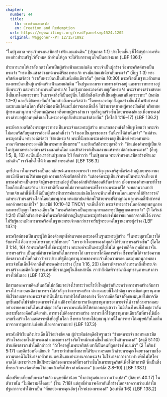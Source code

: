 ```yaml
---
chapter:
  number: 44
  title:
    th: ทรงสร้างและทรงไถ่
    en: Creation and Redemption
  url: https://egwwritings.org/read?panels=p1524.1202
  original: Waggoner--PT 12/15/1892
---
```


“ในปฐมกาล พระเจ้าทรงเนรมิตสร้างฟ้าและแผ่นดิน” (ปฐมกาล 1:1) ประโยคสั้นๆ นี้ได้สรุปความจริงของข่าวประเสริฐไว้ทั้งหมด ถ้าอ่านให้ถูก จะได้รับการหนุนใจเป็นอย่างมาก {LBF 136.1}

ประการแรกให้เราสังเกตว่าใครเป็นผู้สร้างฟ้าและแผ่นดิน พระเจ้าเป็นผู้สร้าง ซึ่งพระคริสต์ทรงเป็นพระเจ้า “ทรงเป็นแสงสว่างแห่งพระสิริของพระเจ้า ทรงมีแก่นแท้เดียวกับพระเจ้า” (ฮีบรู 1:3) พระคริสต์เองตรัสว่า “เรากับพระบิดาเป็นอันหนึ่งอันเดียวกัน” (ยอห์น 10:30) พระคริสต์ในฐานะตัวแทนของพระบิดาเป็นผู้เนรมิตสร้างฟ้าและแผ่นดิน “ในปฐมกาลพระวาทะทรงดำรงอยู่ และพระวาทะทรงอยู่กับพระเจ้า และพระวาทะทรงเป็นพระเจ้า ในปฐมกาลพระองค์ทรงอยู่กับพระเจ้า พระเจ้าทรงสร้างสรรพสิ่งขึ้นมาโดยพระวาทะ ในบรรดาสิ่งที่เป็นอยู่นั้น ไม่มีสักสิ่งเดียวที่เป็นอยู่นอกเหนือพระวาทะ” (ยอห์น 1:1–3) และยังมีข้อพระคัมภีร์อื่นกล่าวถึงพระคริสต์ว่า “โดยพระองค์ทุกสิ่งถูกสร้างขึ้นทั้งในฟ้าสวรรค์และบนแผ่นดินโลก ทั้งสิ่งที่มองเห็นได้และไม่อาจมองเห็นได้ ไม่ว่าบรรดาเทพผู้ครองบัลลังก์ หรือเทพผู้ทรงเดชานุภาพ หรือเทพผู้ครอง หรือเทพผู้ทรงอำนาจ ทุกสิ่งถูกสร้างขึ้นโดยพระองค์และเพื่อพระองค์ ทรงดำรงอยู่ก่อนทุกสิ่งและในพระองค์ทุกสิ่งประสานเข้าด้วยกัน” (โคโลสี 1:16–17) {LBF 136.2}

พระบิดาเองตรัสถึงพระบุตรว่าทรงเป็นพระเจ้าและพระผู้สร้าง บทแรกของหนังสือฮีบรูเขียนว่า พระเจ้าไม่เคยตรัสกับทูตสวรรค์องค์ใดองค์หนึ่งว่า “เจ้าเองเป็นบุตรของเรา วันนี้เราให้กำเนิดเจ้า” “แต่ส่วนพระบุตรนั้น พระองค์ตรัสว่า ‘ข้าแต่พระเจ้า พระที่นั่งของพระองค์ดำรงอยู่เป็นนิตย์ พระคทาแห่งอาณาจักรของพระองค์ก็เป็นพระคทาเที่ยงธรรม’” และยังตรัสถึงพระบุตรอีกว่า “ข้าแต่องค์พระผู้เป็นเจ้า ในปฐมกาลพระองค์ทรงสร้างแผ่นดินโลก และฟ้าสวรรค์เป็นผลงานแห่งพระหัตถ์ของพระองค์” (ฮีบรู 1:5, 8, 10) ฉะนั้นเมื่อเราอ่านปฐมกาล 1:1 ที่กล่าวว่า “ในปฐมกาล พระเจ้าทรงเนรมิตสร้างฟ้าและแผ่นดิน” เราจึงมั่นใจได้ว่าหมายถึงพระคริสต์ {LBF 136.3}

ฤทธิ์อำนาจในการสร้างเป็นเอกลักษณ์เฉพาะของพระเจ้า พระวิญญาณบริสุทธิ์ตรัสผ่านผู้เผยพระวจนะเยเรมีย์ถึงความไร้ค่าของรูปเคารพแล้วจึงตรัสต่อไปว่า “แต่องค์พระผู้เป็นเจ้าทรงเป็นพระเจ้าเที่ยงแท้ พระองค์ทรงเป็นพระเจ้าผู้ทรงพระชนม์อยู่ เป็นองค์กษัตริย์ตลอดนิรันดร์กาล เมื่อพระองค์ทรงพระพิโรธ โลกก็สะเทือนสะท้าน ประชาชาติทั้งหลายไม่อาจทนต่อพระพิโรธของพระองค์ได้ จงบอกพวกเขาว่า ‘เทพเจ้าเหล่านี้ซึ่งไม่ได้เป็นผู้สร้างฟ้าสวรรค์และแผ่นดินโลกจะพินาศไปจากโลกและจากใต้ฟ้าสวรรค์’ แต่พระเจ้าทรงสร้างโลกโดยฤทธานุภาพ ทรงสถาปนาพิภพไว้ด้วยพระปรีชาญาณ และทรงคลี่ฟ้าสวรรค์ออกด้วยความเข้าใจ” (เยเรมีย์ 10:10–12 TNCV) จะเห็นได้ว่า พระเจ้าทรงสร้างโลกด้วยฤทธานุภาพและพระปัญญา ในขณะเดียวกัน “พระคริสต์ทรงเป็นฤทธานุภาพและพระปัญญาของพระเจ้า” (1 โครินธ์ 1:24) เป็นอีกตัวอย่างหนึ่งที่พระคริสต์ปรากฏในฐานะพระผู้สร้างอย่างไม่อาจแยกออกจากกันได้ เราจะไม่รับรู้และนมัสการพระคริสต์ในฐานะพระเจ้าจนกว่าเราจะรับรู้พระองค์ในฐานะพระผู้สร้าง {LBF 137.1}

พระคริสต์ทรงเป็นพระผู้ไถ่เนื่องด้วยฤทธิ์อำนาจของพระองค์ในฐานะพระผู้สร้าง “ในพระบุตรนั้นเราได้รับการไถ่ คือการยกโทษจากบาปทั้งหลาย” “เพราะว่าโดยพระองค์ทุกสิ่งได้รับการทรงสร้างขึ้น” (โคโลสี 1:14, 16) ถ้าพระคริสต์ไม่ใช่พระผู้สร้าง พระองค์จะเป็นพระผู้ไถ่ไม่ได้ พูดง่ายก็คือ ฤทธิ์อำนาจในการทรงสร้าง เป็นฤทธิ์อำนาจเดียวกันในการทรงไถ่ เพราะการไถ่คือการสร้าง ซึ่งจะเห็นได้จากข้อความอัครสาวกเปาโลที่กล่าวว่าข่าวประเสริฐคือฤทธานุภาพของพระเจ้าเพื่อความรอด และฤทธานุภาพของพระเจ้านั้นเห็นได้จากสิ่งที่พระองค์ทรงสร้าง (โรม 1:16, 20) เมื่อเราพิจารณาถึงบรรดาสิ่งที่พระเจ้าทรงสร้างและคิดถึงฤทธานุภาพที่ปรากฏอยู่ในสิ่งเหล่านั้น เรากำลังคิดพิจารณาถึงฤทธานุภาพแห่งการทรงไถ่นั่นเอง {LBF 137.2}

มีการแสดงความคิดเห็นกลับไปกลับมาอย่างไร้สาระว่าอะไรยิ่งใหญ่กว่ากันระหว่างการทรงสร้างกับการทรงไถ่ หลายคนคิดว่าการทรงไถ่สำคัญกว่าการทรงสร้าง คำถามแบบนี้ไม่สำคัญ เพราะมีแต่ฤทธานุภาพอันไร้ขอบเขตของพระเจ้าเท่านั้นที่สามารถทำได้ทั้งสองอย่าง ซึ่งความคิดอันจำกัดของมนุษย์ไม่อาจวัดฤทธิ์เดชอันไม่จำกัดของพระเจ้าได้ แต่ถึงจะไม่สามารถวัดฤทธานุภาพของพระเจ้าได้ เราก็สามารถตอบอย่างง่ายดายว่าอันไหนสำคัญกว่ากัน เพราะพระคัมภีร์ให้คำตอบอยู่แล้วว่า ไม่มีเรื่องไหนยิ่งใหญ่กว่ากัน เพราะทั้งสองคืออันเดียวกัน การทรงไถ่คือการทรงสร้าง การทรงไถ่ใช้ฤทธานุภาพเดียวกันที่ทรงใช้เมื่อแรกเริ่มสร้างโลกและสรรพสิ่งที่อยู่ในโลก ซึ่งพระเจ้าทรงใช้ฤทธานุภาพนี้ในการทรงไถ่มนุษย์กับโลกคืนมาจากการถูกสาปแช่งอันเนื่องจากความบาป {LBF 137.3}

พระคัมภีร์เขียนถึงประเด็นนี้ไว้อย่างชัดเจน ผู้ประพันธ์สดุดีอธิษฐานว่า “ข้าแต่พระเจ้า ขอทรงเนรมิตสร้างใจสะอาดในข้าพระองค์ และขอทรงสร้างจิตใจหนักแน่นขึ้นใหม่ภายในข้าพระองค์” (สดุดี 51:10) ส่วนอัครสาวกเปาโลก็กล่าวว่า “ถ้าใครอยู่ในพระคริสต์ เขาก็เป็นคนที่ถูกสร้างใหม่แล้ว” (2 โครินธ์ 5:17) และอีกข้อหนึ่งเขียนว่า “เพราะว่าท่านทั้งหลายได้รับความรอดแล้วด้วยพระคุณโดยทางความเชื่อ ความรอดนี้ไม่ใช่มาจากตัวท่าน แต่เป็นของประทานจากพระเจ้า ไม่ใช่มาจากการกระทำ เพื่อไม่ให้ใครอวดได้ เพราะว่าเราเป็นฝีพระหัตถ์ของพระองค์ที่ทรงสร้างขึ้นในพระเยซูคริสต์เพื่อให้ทำการดี ซึ่งเป็นสิ่งที่พระเจ้าทรงจัดเตรียมไว้ก่อนแล้วเพื่อให้เราดำเนินตาม” (เอเฟซัส 2:8–10) {LBF 138.1}

เมื่อเปรียบเทียบกับพระเจ้าแล้ว มนุษย์มีค่าน้อย “ยิ่งกว่าศูนย์และความว่างเปล่า” (อิสยาห์ 40:17) ในตัวเรานั้น “ไม่มีความดีใดเลย” (โรม 7:18) แต่ฤทธิ์อำนาจเดียวกันที่สร้างโลกจากความว่างเปล่าในปฐมกาลจะทำให้เราเป็น “ที่ยกย่องพระคุณอันรุ่งโรจน์ของพระองค์” (เอเฟซัส 1:6) {LBF 138.2}
